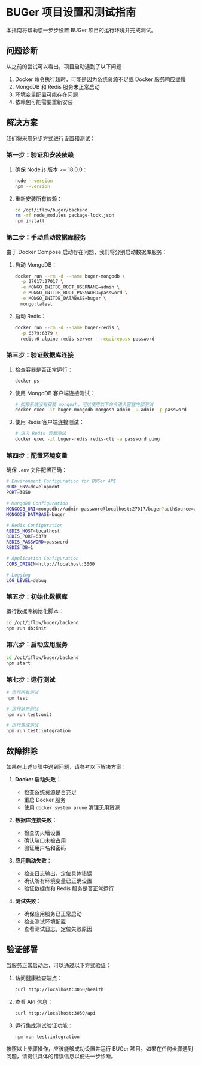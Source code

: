 # BUGer 项目设置和测试指南

本指南将帮助您一步步设置 BUGer 项目的运行环境并完成测试。

## 问题诊断

从之前的尝试可以看出，项目启动遇到了以下问题：

1. Docker 命令执行超时，可能是因为系统资源不足或 Docker 服务响应缓慢
2. MongoDB 和 Redis 服务未正常启动
3. 环境变量配置可能存在问题
4. 依赖包可能需要重新安装

## 解决方案

我们将采用分步方式进行设置和测试：

### 第一步：验证和安装依赖

1. 确保 Node.js 版本 >= 18.0.0：
   ```bash
   node --version
   npm --version
   ```

2. 重新安装所有依赖：
   ```bash
   cd /opt/iflow/buger/backend
   rm -rf node_modules package-lock.json
   npm install
   ```

### 第二步：手动启动数据库服务

由于 Docker Compose 启动存在问题，我们将分别启动数据库服务：

1. 启动 MongoDB：
   ```bash
   docker run --rm -d --name buger-mongodb \
     -p 27017:27017 \
     -e MONGO_INITDB_ROOT_USERNAME=admin \
     -e MONGO_INITDB_ROOT_PASSWORD=password \
     -e MONGO_INITDB_DATABASE=buger \
     mongo:latest
   ```

2. 启动 Redis：
   ```bash
   docker run --rm -d --name buger-redis \
     -p 6379:6379 \
     redis:6-alpine redis-server --requirepass password
   ```

### 第三步：验证数据库连接

1. 检查容器是否正常运行：
   ```bash
   docker ps
   ```

2. 使用 MongoDB 客户端连接测试：
   ```bash
   # 如果系统没有安装 mongosh，可以使用以下命令进入容器内部测试
   docker exec -it buger-mongodb mongosh admin -u admin -p password
   ```

3. 使用 Redis 客户端连接测试：
   ```bash
   # 进入 Redis 容器测试
   docker exec -it buger-redis redis-cli -a password ping
   ```

### 第四步：配置环境变量

确保 `.env` 文件配置正确：
```bash
# Environment Configuration for BUGer API
NODE_ENV=development
PORT=3050

# MongoDB Configuration
MONGODB_URI=mongodb://admin:password@localhost:27017/buger?authSource=admin
MONGODB_DATABASE=buger

# Redis Configuration
REDIS_HOST=localhost
REDIS_PORT=6379
REDIS_PASSWORD=password
REDIS_DB=1

# Application Configuration
CORS_ORIGIN=http://localhost:3000

# Logging
LOG_LEVEL=debug
```

### 第五步：初始化数据库

运行数据库初始化脚本：
```bash
cd /opt/iflow/buger/backend
npm run db:init
```

### 第六步：启动应用服务

```bash
cd /opt/iflow/buger/backend
npm start
```

### 第七步：运行测试

```bash
# 运行所有测试
npm test

# 运行单元测试
npm run test:unit

# 运行集成测试
npm run test:integration
```

## 故障排除

如果在上述步骤中遇到问题，请参考以下解决方案：

1. **Docker 启动失败**：
   - 检查系统资源是否充足
   - 重启 Docker 服务
   - 使用 `docker system prune` 清理无用资源

2. **数据库连接失败**：
   - 检查防火墙设置
   - 确认端口未被占用
   - 验证用户名和密码

3. **应用启动失败**：
   - 检查日志输出，定位具体错误
   - 确认所有环境变量已正确设置
   - 验证数据库和 Redis 服务是否正常运行

4. **测试失败**：
   - 确保应用服务已正常启动
   - 检查测试环境配置
   - 查看测试日志，定位失败原因

## 验证部署

当服务正常启动后，可以通过以下方式验证：

1. 访问健康检查端点：
   ```bash
   curl http://localhost:3050/health
   ```

2. 查看 API 信息：
   ```bash
   curl http://localhost:3050/api
   ```

3. 运行集成测试验证功能：
   ```bash
   npm run test:integration
   ```

按照以上步骤操作，应该能够成功设置并运行 BUGer 项目。如果在任何步骤遇到问题，请提供具体的错误信息以便进一步诊断。